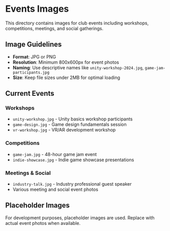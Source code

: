 # Events Images

This directory contains images for club events including workshops, competitions, meetings, and social gatherings.

## Image Guidelines

- **Format**: JPG or PNG
- **Resolution**: Minimum 800x600px for event photos
- **Naming**: Use descriptive names like `unity-workshop-2024.jpg`, `game-jam-participants.jpg`
- **Size**: Keep file sizes under 2MB for optimal loading

## Current Events

### Workshops
- `unity-workshop.jpg` - Unity basics workshop participants
- `game-design.jpg` - Game design fundamentals session
- `vr-workshop.jpg` - VR/AR development workshop

### Competitions
- `game-jam.jpg` - 48-hour game jam event
- `indie-showcase.jpg` - Indie game showcase presentations

### Meetings & Social
- `industry-talk.jpg` - Industry professional guest speaker
- Various meeting and social event photos

## Placeholder Images

For development purposes, placeholder images are used. Replace with actual event photos when available.